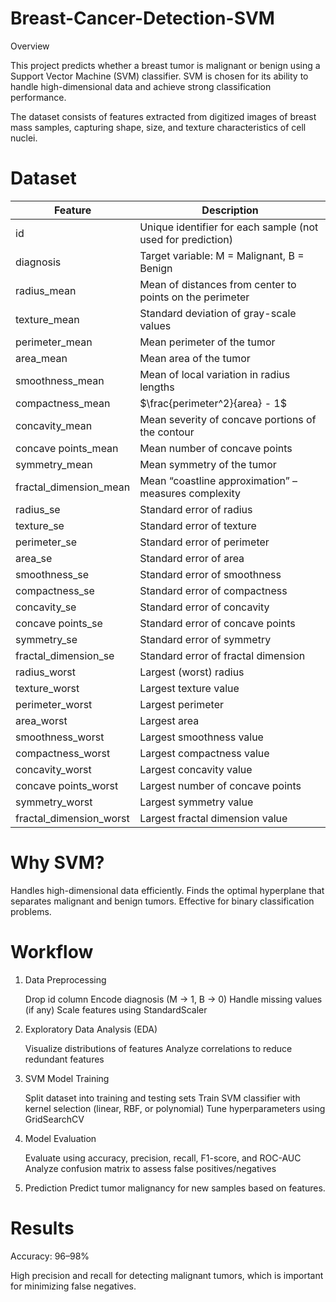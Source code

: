 # Breast-Cancer-Detection-SVM

Overview

This project predicts whether a breast tumor is malignant or benign using a Support Vector Machine (SVM) classifier. SVM is chosen for its ability to handle high-dimensional data and achieve strong classification performance.

The dataset consists of features extracted from digitized images of breast mass samples, capturing shape, size, and texture characteristics of cell nuclei.

# Dataset

| Feature                   | Description                                                 |
| ------------------------- | ----------------------------------------------------------- |
| id                        | Unique identifier for each sample (not used for prediction) |
| diagnosis                 | Target variable: M = Malignant, B = Benign                  |
| radius\_mean              | Mean of distances from center to points on the perimeter    |
| texture\_mean             | Standard deviation of gray-scale values                     |
| perimeter\_mean           | Mean perimeter of the tumor                                 |
| area\_mean                | Mean area of the tumor                                      |
| smoothness\_mean          | Mean of local variation in radius lengths                   |
| compactness\_mean         | $\frac{perimeter^2}{area} - 1$                              |
| concavity\_mean           | Mean severity of concave portions of the contour            |
| concave points\_mean      | Mean number of concave points                               |
| symmetry\_mean            | Mean symmetry of the tumor                                  |
| fractal\_dimension\_mean  | Mean “coastline approximation” – measures complexity        |
| radius\_se                | Standard error of radius                                    |
| texture\_se               | Standard error of texture                                   |
| perimeter\_se             | Standard error of perimeter                                 |
| area\_se                  | Standard error of area                                      |
| smoothness\_se            | Standard error of smoothness                                |
| compactness\_se           | Standard error of compactness                               |
| concavity\_se             | Standard error of concavity                                 |
| concave points\_se        | Standard error of concave points                            |
| symmetry\_se              | Standard error of symmetry                                  |
| fractal\_dimension\_se    | Standard error of fractal dimension                         |
| radius\_worst             | Largest (worst) radius                                      |
| texture\_worst            | Largest texture value                                       |
| perimeter\_worst          | Largest perimeter                                           |
| area\_worst               | Largest area                                                |
| smoothness\_worst         | Largest smoothness value                                    |
| compactness\_worst        | Largest compactness value                                   |
| concavity\_worst          | Largest concavity value                                     |
| concave points\_worst     | Largest number of concave points                            |
| symmetry\_worst           | Largest symmetry value                                      |
| fractal\_dimension\_worst | Largest fractal dimension value                             |

# Why SVM?

Handles high-dimensional data efficiently.
Finds the optimal hyperplane that separates malignant and benign tumors.
Effective for binary classification problems.

# Workflow

1. Data Preprocessing

    Drop id column
    Encode diagnosis (M → 1, B → 0)
    Handle missing values (if any)
    Scale features using StandardScaler

2. Exploratory Data Analysis (EDA)

    Visualize distributions of features
    Analyze correlations to reduce redundant features

3. SVM Model Training

    Split dataset into training and testing sets
    Train SVM classifier with kernel selection (linear, RBF, or polynomial)
    Tune hyperparameters using GridSearchCV

4. Model Evaluation

    Evaluate using accuracy, precision, recall, F1-score, and ROC-AUC
    Analyze confusion matrix to assess false positives/negatives

5. Prediction
    Predict tumor malignancy for new samples based on features.

# Results

Accuracy: 96–98%

High precision and recall for detecting malignant tumors, which is important for minimizing false negatives.

